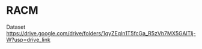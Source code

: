 # RACM

Dataset
https://drive.google.com/drive/folders/1qyZEqln1T5fcGa_R5zVh7MX5GAlTlj-W?usp=drive_link
